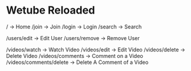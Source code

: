 # Wetube Reloaded

/ -> Home
/join -> Join
/login -> Login
/search -> Search

/users/edit -> Edit User
/users/remove -> Remove User

/videos/watch -> Watch Video
/videos/edit -> Edit Video
/videos/delete -> Delete Video
/videos/comments -> Comment on a Video
/videos/comments/delete -> Delete A Comment of a Video
